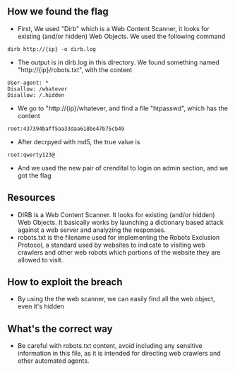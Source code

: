 ## How we found the flag
- First, We used "Dirb" which is a Web Content Scanner, it looks for existing (and/or hidden) Web Objects. We used the following command
```
dirb http://{ip} -o dirb.log
```

-  The output is in dirb.log in this directory. We found something named "http://{ip}/robots.txt", with the content
```
User-agent: *
Disallow: /whatever
Disallow: /.hidden
```

- We go to "http://{ip}/whatever, and find a file "htpasswd", which has the content 
```
root:437394baff5aa33daa618be47b75cb49
```

- After decrpyed with md5, the true value is 
```
root:qwerty123@
```

- And we used the new pair of crendital to login on admin section, and we got the flag

## Resources
- DIRB is a Web Content Scanner. It looks for existing (and/or hidden) Web Objects. It basically works by launching a dictionary based attack against a web server and analyzing the responses.
- robots.txt is the filename used for implementing the Robots Exclusion Protocol, a standard used by websites to indicate to visiting web crawlers and other web robots which portions of the website they are allowed to visit. 


## How to exploit the breach
- By using the the web scanner, we can easily find all the web object, even it's hidden

## What's the correct way
- Be careful with robots.txt content, avoid including any sensitive information in this file, as it is intended for directing web crawlers and other automated agents.